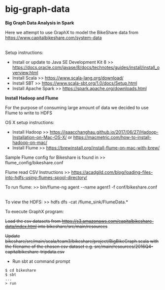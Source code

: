 # big-graph-data
**Big Graph Data Analysis in Spark**

Here we attempt to use GraphX to model the BikeShare data from https://www.capitalbikeshare.com/system-data
<br><br>

Setup instructions:

- Install or update to Java SE Development Kit 8 >> https://docs.oracle.com/javase/8/docs/technotes/guides/install/install_overview.html
- Install Scala >> https://www.scala-lang.org/download/
- Install SBT >> https://www.scala-sbt.org/1.0/docs/Setup.html
- Install Apache Spark >> https://spark.apache.org/downloads.html

**Install Hadoop and Flume**

For the purpose of consuming large amount of data we decided to use Flume to write to HDFS

OS X setup instructions:
 - Install Hadoop >> <https://isaacchanghau.github.io/2017/06/27/Hadoop-Installation-on-Mac-OS-X/> or <https://macmetric.com/how-to-install-hadoop-on-mac/>
 - Install Flume >> <https://brewinstall.org/install-flume-on-mac-with-brew/>

Sample Flume config for Bikeshare is found in >> flume_config/bikeshare.conf

Flume read CSV Instructions >> <https://acadgild.com/blog/loading-files-into-hdfs-using-flumes-spool-directory/>

To run flume: >> bin/flume-ng agent --name agent1 -f conf/bikeshare.conf
<br><br>

To view the HDFS: >> hdfs dfs -cat /flume_sink/FlumeData.*

To execute GraphX program:

~~Load the csv datasets from https://s3.amazonaws.com/capitalbikeshare-data/index.html into bikeshare/src/main/resources~~

~~Update bikeshare/src/main/scala/team3/bikeshare/project/BigBikeGraph.scala with the filename of the chosen csv dataset e.g. src/main/resources/2016Q4-capitalbikeshare-tripdata.csv~~
- Run sbt at command prompt
```
$ cd bikeshare
$ sbt
...
> run
```
